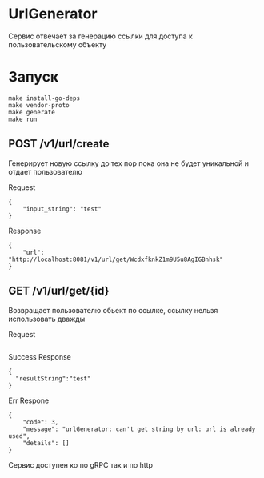 # UrlGenerator
Сервис отвечает за генерацию ссылки для доступа к пользовательскому объекту
# Запуск
```
make install-go-deps
make vendor-proto
make generate
make run
```
## POST /v1/url/create

Генерирует новую ссылку до тех пор пока она не будет уникальной и отдает пользователю

Request
```
{
    "input_string": "test"
}
```

Response
```
{
    "url": "http://localhost:8081/v1/url/get/WcdxfknkZ1m9U5u8AgIGBnhsk"
}
```

## GET /v1/url/get/{id}

Возвращает пользователю обьект по ссылке, ссылку нельзя использовать дважды 

Request
```
```

Success Response
```
{
  "resultString":"test"
}
```
Err Respone 
```
{
    "code": 3,
    "message": "urlGenerator: can't get string by url: url is already used",
    "details": []
}
```

Сервис доступен ко по gRPC так и по http